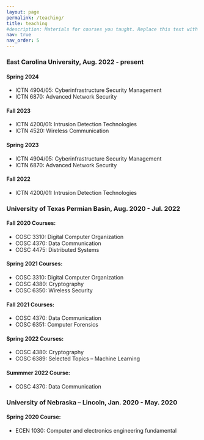 ```yaml
---
layout: page
permalink: /teaching/
title: teaching
#description: Materials for courses you taught. Replace this text with your description.
nav: true
nav_order: 5
---
```

### East Carolina University, Aug. 2022 - present
#### Spring 2024
* ICTN 4904/05: Cyberinfrastructure Security Management
* ICTN 6870: Advanced Network Security
  
#### Fall 2023
* ICTN 4200/01: Intrusion Detection Technologies
* ICTN 4520: Wireless Communication
  
#### Spring 2023
* ICTN 4904/05: Cyberinfrastructure Security Management
* ICTN 6870: Advanced Network Security
  
#### Fall 2022
* ICTN 4200/01: Intrusion Detection Technologies 

### University of Texas Permian Basin, Aug. 2020 - Jul. 2022

#### Fall 2020 Courses:
* COSC 3310: Digital Computer Organization
* COSC 4370: Data Communication
* COSC 4475: Distributed Systems
           
#### Spring 2021 Courses:
* COSC 3310: Digital Computer Organization
* COSC 4380: Cryptography
* COSC 6350: Wireless Security
           
#### Fall 2021 Courses:
* COSC 4370: Data Communication 
* COSC 6351: Computer Forensics

#### Spring 2022 Courses:
* COSC 4380: Cryptography
* COSC 6389: Selected Topics – Machine Learning

#### Summmer 2022 Course:
* COSC 4370: Data Communication 

### University of Nebraska – Lincoln, Jan. 2020 - May. 2020

#### Spring 2020 Course:
* ECEN 1030: Computer and electronics engineering fundamental

